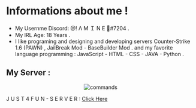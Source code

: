 # Informations about me !

- My Usernme Discord: @!        Λ  M Ｉ  N  E  👑#7204 .
- My IRL Age: 18 Years .
- I like programing and designing and developing servers Counter-Strike 1.6 (PAWN) , JailBreak Mod - BaseBuilder Mod .
and my favorite language programming : JavaScript - HTML - CSS - JAVA - Python .

## My Server :
<div align="center">
<img src="https://cdn.discordapp.com/attachments/676394809623183370/715533097390571520/unknown.png" alt="commands">
</div>

J U S T 4 F U N - S E R V E R : <a href="https://discord.gg/YNVqE96">Click Here</a>
